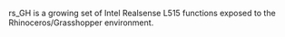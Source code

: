 rs_GH is a growing set of Intel Realsense L515 functions exposed to the Rhinoceros/Grasshopper environment.
